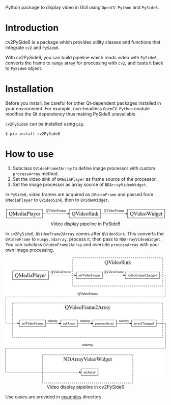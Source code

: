 Python package to display video in GUI using `OpenCV-Python` and `PySide6`.

# Introduction

cv2PySide6 is a package which provides utility classes and functions that integrate `cv2` and `PySide6`.

With cv2PySide6, you can build pipeline which reads video with `PySide6`, converts the frame to `numpy` array for processing with `cv2`, and casts it back to `PySide6` object.

# Installation

Before you install, be careful for other Qt-dependent packages installed in your environment.
For example, non-headless `OpenCV-Python` module modifies the Qt dependency thus making PySide6 unavailable.

`cv2PySide6` can be installed using `pip`.

```
$ pip install cv2PySide6
```

# How to use

1. Subclass `QVideoFrame2Array` to define image processor with custom `processArray` method.
2. Set the video sink of `QMediaPlayer` as frame source of the processor.
3. Set the image processor as array source of `NDArrayVideoWidget`.

In `PySide6`, video frames are acquired as `QVideoFrame` and passed from `QMediaPlayer` to `QVideoSink`, then to `QVideoWidget`.

<div align="center">
  <img src="https://github.com/JSS95/cv2PySide6/raw/master/imgs/pyside6.png"/><br>
    Video display pipeline in PySide6
</div>

In `cv2PySide6`, `QVideoFrame2Array` comes after `QVideoSink`.
This converts the `QVideoFrame` to `numpy.ndarray`, process it, then pass to `NDArrayVideoWidget`.
You can subclass `QVideoFrame2Array` and override `processArray` with your own image processing.

<div align="center">
  <img src="https://github.com/JSS95/cv2PySide6/raw/master/imgs/cv2pyside6.png"/><br>
    Video display pipeline in cv2PySide6
</div>

Use cases are provided in [examples](https://github.com/JSS95/cv2PySide6/tree/master/cv2PySide6/examples) directory.
